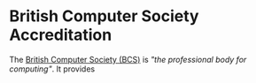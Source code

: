 # British Computer Society Accreditation

The [British Computer Society (BCS)](https://www.bcs.org/) is *"the professional body for computing"*. It provides 